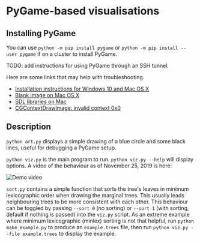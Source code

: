 # PyGame-based visualisations

## Installing PyGame
You can use `python -m pip install pygame` or `python -m pip install --user pygame` if on a cluster to install PyGame.

TODO: add instructions for using PyGame through an SSH tunnel.

Here are some links that may help with troubleshooting.
- [Installation instructions for Windows 10 and Mac OS X](https://cs.hofstra.edu/docs/pages/guides/InstallingPygame.html)
- [Blank image on Mac OS X](https://github.com/pygame/pygame/issues/1250)
- [SDL libraries on Mac](http://pygame-users.25799.x6.nabble.com/SDL-for-Pygame-Mac-64-Almost-there-Please-help-td1827.html#a1836)
- [CGContextDrawImage: invalid context 0x0](https://stackoverflow.com/questions/40210152/pygame-in-macosx-cgcontextdrawimage-invalid-context-0x0)

## Description

`python art.py` displays a simple drawing of a blue circle and some black lines, useful for debugging a PyGame setup.

`python viz.py` is the main program to run. `python viz.py --help` will display options. A video of the behaviour as of November 25, 2019 is here:

![Demo video](https://github.com/brianzhang01/tskit-viz/raw/master/static/tskit-viz-demo.gif)

`sort.py` contains a simple function that sorts the tree's leaves in minimum lexicographic order when drawing the marginal trees. This usually leads neighbouring trees to be more consistent with each other. This behaviour can be toggled by passing `--sort 0` (no sorting) or `--sort 1` (with sorting, default if nothing is passed) into the `viz.py` script. As an extreme example where minimum lexicographic (minlex) sorting is not that helpful, run `python make_example.py` to produce an `example.trees` file, then run `python viz.py --file example.trees` to display the example.
